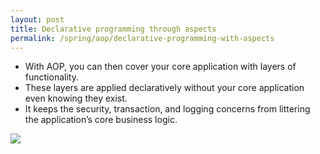 ```yaml
---
layout: post
title: Declarative programming through aspects
permalink: /spring/aop/declarative-programming-with-aspects
---
```


- With AOP, you can then cover your core application with layers of functionality.
- These layers are applied declaratively without your core application even knowing they exist.
- It keeps the security, transaction, and logging concerns from littering the application’s core business logic.

![]({{site.cdn}}/spring/spring-aop/cross-cutting-concerns.png)

